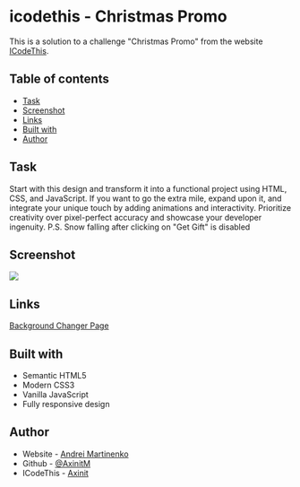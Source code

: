 # icodethis - Christmas Promo

This is a solution to a challenge "Christmas Promo" from the website [ICodeThis](https://icodethis.com/modes/design-to-code/60/submissions).

## Table of contents
- [Task](#task)
- [Screenshot](#screenshot)
- [Links](#links)
- [Built with](#built-with)
- [Author](#author)

## Task

Start with this design and transform it into a functional project using HTML, CSS, and JavaScript.
If you want to go the extra mile, expand upon it, and integrate your unique touch by adding animations and interactivity.
Prioritize creativity over pixel-perfect accuracy and showcase your developer ingenuity.
P.S. Snow falling after clicking on "Get Gift" is disabled 


## Screenshot

![](screenshot.png)

## Links

[Background Changer Page](https://your-solution-url.com)

## Built with

- Semantic HTML5
- Modern CSS3
- Vanilla JavaScript
- Fully responsive design

## Author

- Website - [Andrei Martinenko](https://www.frontender.biz)
- Github - [@AxinitM](https://github.com/AxinitM)
- ICodeThis - [Axinit](https://icodethis.com/Axinit)
